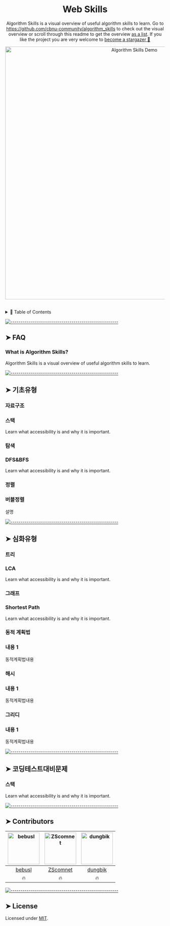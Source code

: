 <!-- ⚠️ This README has been generated from the file(s) "blueprint.md" ⚠️--><h1 align="center">Web Skills</h1>
<p align="center">
	Algorithm Skills is a visual overview of useful algorithm skills to learn. Go to <a href="https://github.com/cbnu-community/algorithm_skills" target="_blank" aria-label="Link to Algorithm Skills">https://github.com/cbnu-community/algorithm_skills</a> to check out the visual overview or scroll through this readme to get the overview <a href="#-fundamentals" target="_blank" aria-label="Link to list of skills">as a list</a>. If you like the project you are very welcome to <a href="https://github.com/cbnu-community/algorithm_skills/stargazers" aria-label="Become stargazer link">become a stargazer 🤩</a>
</p> 
<p align="center">
	<a href="https://github.com/cbnu-community/algorithm_skills" target="_blank">
		<img src="https://raw.githubusercontent.com/andreasbm/web-skills/master/demo.gif" alt="Algorithm Skills Demo" width="800" />
	</a>
</p>
<br />
<details>
<summary>📖 Table of Contents</summary>
<br />

[![-----------------------------------------------------](https://raw.githubusercontent.com/andreasbm/readme/master/assets/lines/colored.png)](#table-of-contents)

## ➤ Table of Contents

* [➤ FAQ](#-faq)
	* [What is Algorithm Skills?](#what-is-algorithm-skills)
* [➤ 기초유형](#-)
	* [자료구조](#)
	* [스택](#-1)
	* [탐색](#-2)
	* [DFS&BFS](#dfsbfs)
	* [정렬](#-3)
	* [버블정렬](#-4)
* [➤ 심화유형](#--1)
	* [트리](#-5)
	* [LCA](#lca)
	* [그래프](#-6)
	* [Shortest Path](#shortest-path)
	* [동적 계획법](#--2)
	* [내용 1](#-1)
	* [해시](#-7)
	* [내용 1](#-1-1)
	* [그리디](#-8)
	* [내용 1](#-1-2)
* [➤ 코딩테스트대비문제](#--3)
	* [스택](#-9)
* [➤ Contributors](#-contributors)
* [➤ License](#-license)
</details>


[![-----------------------------------------------------](https://raw.githubusercontent.com/andreasbm/readme/master/assets/lines/colored.png)](#faq)

## ➤ FAQ

### What is Algorithm Skills?

Algorithm Skills is a visual overview of useful algorithm skills to learn.


[![-----------------------------------------------------](https://raw.githubusercontent.com/andreasbm/readme/master/assets/lines/colored.png)](#)

## ➤ 기초유형

### 자료구조

### 스택

Learn what accessibility is and why it is important.




### 탐색

### DFS&BFS

Learn what accessibility is and why it is important.




### 정렬

### 버블정렬

설명





[![-----------------------------------------------------](https://raw.githubusercontent.com/andreasbm/readme/master/assets/lines/colored.png)](#)

## ➤ 심화유형

### 트리

### LCA

Learn what accessibility is and why it is important.




### 그래프

### Shortest Path

Learn what accessibility is and why it is important.




### 동적 계획법

### 내용 1

동적계획법내용




### 해시

### 내용 1

동적계획법내용




### 그리디

### 내용 1

동적계획법내용





[![-----------------------------------------------------](https://raw.githubusercontent.com/andreasbm/readme/master/assets/lines/colored.png)](#)

## ➤ 코딩테스트대비문제

### 스택

Learn what accessibility is and why it is important.




[![-----------------------------------------------------](https://raw.githubusercontent.com/andreasbm/readme/master/assets/lines/colored.png)](#contributors)

## ➤ Contributors
	

| [<img alt="bebusl" src="https://joeschmoe.io/api/v1/random" width="100">](https://github.com/bebusl) | [<img alt="ZScomnet" src="https://joeschmoe.io/api/v1/random" width="100">](https://github.com/ZScomnet) | [<img alt="dungbik" src="https://joeschmoe.io/api/v1/random" width="100">](https://github.com/dungbik) |
|:--------------------------------------------------:|:--------------------------------------------------:|:--------------------------------------------------:|
| [bebusl](https://github.com/bebusl)              | [ZScomnet](https://github.com/ZScomnet)          | [dungbik](https://github.com/dungbik)            |
| 🔥                                               | 🔥                                               | 🔥                                               |


[![-----------------------------------------------------](https://raw.githubusercontent.com/andreasbm/readme/master/assets/lines/colored.png)](#license)

## ➤ License
	
Licensed under [MIT](https://opensource.org/licenses/MIT).